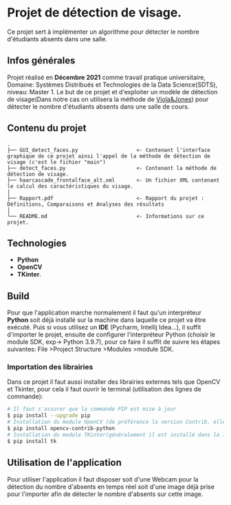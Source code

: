 # Projet de détection de visage.
Ce projet sert à implémenter un algorithme pour détecter le nombre d'étudiants absents dans une salle.

## Infos générales
Projet réalisé en **Décembre 2021** comme travail pratique universitaire, Domaine: Systèmes Distribués et Technologies de la Data Science(SDTS), niveau: Master 1. Le but de ce projet et d'exploiter un modèle de détection de visage(Dans notre cas on utilisera la méthode de [Viola&Jones](https://fr.wikipedia.org/wiki/Méthode_de_Viola_et_Jones)) pour détecter le nombre d'étudiants absents dans une salle de cours.

## Contenu du projet
```text
.
├── GUI_detect_faces.py                   <- Contenant l'interface graphique de ce projet ainsi l'appel de la méthode de détection de visage (c'est le fichier "main")
├── detect_faces.py                       <- Contenant la méthode de détection de visage.
├── haarcascade_frontalface_alt.xml       <- Un fichier XML contenant le calcul des caractéristiques du visage.
│
├── Rapport.pdf                           <- Rapport du projet : Définitions, Comparaisons et Analyses des résultats
│
└── README.md                             <- Informations sur ce projet.
```

## Technologies

- **Python** 
- **OpenCV**
- **TKinter**.

## Build
Pour que l'application marche normalement il faut qu'un interpréteur **Python** soit déjà installé sur la machine dans laquelle ce projet va être exécuté. Puis si vous utilisez un **IDE** (Pycharm, Intellij Idea...), il suffit d'importer le projet, ensuite de configurer l'interpréteur Python (choisir le module SDK, exp-> Python 3.9.7), pour ce faire il suffit de suivre les étapes suivantes: File >Project Structure >Modules >module SDK.

### Importation des librairies
Dans ce projet il faut aussi installer des librairies externes tels que OpenCV et Tkinter, pour cela il faut ouvrir le terminal (utilisation des lignes de commande):
```bash
# Il faut s'assurer que la commande PIP est mise à jour 
$ pip install --upgrade pip
# Installation du module OpenCV (de préférence la version Contrib, elle est plus complète que la version standard)
$ pip install opencv-contrib-python
# Installation du module TKinter(généralement il est installé dans la librairie standard de Python)
$ pip install tk

```

## Utilisation de l'application 

Pour utiliser l'application il faut disposer soit d'une Webcam pour la détection du nombre d'absents en temps réel soit d'une image déjà prise pour l'importer afin de détecter le nombre d'absents sur cette image.

